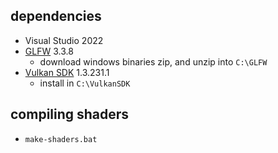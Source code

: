 ## dependencies
- Visual Studio 2022
- [GLFW](https://www.glfw.org/) 3.3.8
	- download windows binaries zip, and unzip into `C:\GLFW`
- [Vulkan SDK](https://vulkan.lunarg.com/) 1.3.231.1
	- install in `C:\VulkanSDK`

## compiling shaders
 - `make-shaders.bat`